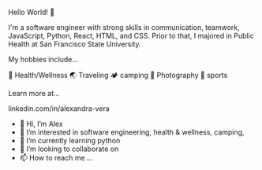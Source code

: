 Hello World! 👋

I'm a software engineer with strong skills in communication, teamwork, JavaScript, Python, React, HTML, and CSS. Prior to that, I majored in Public Health at San Francisco State University.

My hobbies include...

🌱 Health/Wellness
🌏 Traveling 
🏕 camping
📸 Photography
🏀 sports

Learn more at...

linkedin.com/in/alexandra-vera

- 👋 Hi, I’m Alex
- 👀 I’m interested in software engineering, health & wellness, camping, 
- 🌱 I’m currently learning python
- 💞️ I’m looking to collaborate on 
- 📫 How to reach me ...

<!---
alexvera1/alexvera1 is a ✨ special ✨ repository because its `README.md` (this file) appears on your GitHub profile.
You can click the Preview link to take a look at your changes.
--->
